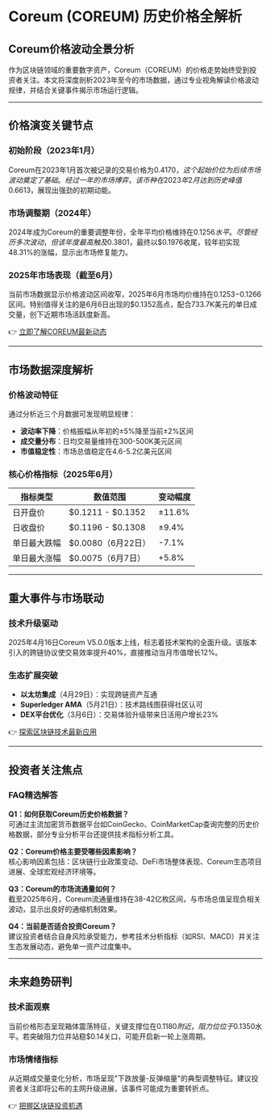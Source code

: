 # Coreum (COREUM) 历史价格全解析

## Coreum价格波动全景分析  
作为区块链领域的重要数字资产，Coreum（COREUM）的价格走势始终受到投资者关注。本文将深度剖析2023年至今的市场数据，通过专业视角解读价格波动规律，并结合关键事件揭示市场运行逻辑。

---

## 价格演变关键节点

### 初始阶段（2023年1月）
Coreum在2023年1月首次被记录的交易价格为$0.4170，这个起始价位为后续市场波动奠定了基础。经过一年的市场博弈，该币种在2023年2月达到历史峰值$0.6613，展现出强劲的初期动能。

### 市场调整期（2024年）
2024年成为Coreum的重要调整年份，全年平均价格维持在$0.1256水平。尽管经历多次波动，但该年度最高触及$0.3801，最终以$0.1976收尾，较年初实现48.31%的涨幅，显示出市场修复能力。

### 2025年市场表现（截至6月）
当前市场数据显示价格波动区间收窄，2025年6月市场均价维持在$0.1253-$0.1266区间。特别值得关注的是6月6日出现的$0.1352高点，配合733.7K美元的单日成交量，创下近期市场活跃度新高。

👉 [立即了解COREUM最新动态](https://bit.ly/okx_welcome)

---

## 市场数据深度解析

### 价格波动特征
通过分析近三个月数据可发现明显规律：
- **波动率下降**：价格振幅从年初的±5%降至当前±2%区间
- **成交量分布**：日均交易量维持在300-500K美元区间
- **市值稳定性**：市场总值稳定在4.6-5.2亿美元区间

### 核心价格指标（2025年6月）
| 指标类型 | 数值范围 | 变动幅度 |
|---------|---------|---------|
| 日开盘价 | $0.1211 - $0.1352 | ±11.6% |
| 日收盘价 | $0.1196 - $0.1308 | ±9.4% |
| 单日最大跌幅 | $0.0080（6月22日） | -7.1% |
| 单日最大涨幅 | $0.0075（6月7日） | +5.8% |

---

## 重大事件与市场联动

### 技术升级驱动
2025年4月16日Coreum V5.0.0版本上线，标志着技术架构的全面升级。该版本引入的跨链协议使交易效率提升40%，直接推动当月市值增长12%。

### 生态扩展突破
- **以太坊集成**（4月29日）：实现跨链资产互通
- **Superledger AMA**（5月21日）：技术路线图获得社区认可
- **DEX平台优化**（3月6日）：交易体验升级带来日活用户增长23%

👉 [探索区块链技术最新应用](https://bit.ly/okx_welcome)

---

## 投资者关注焦点

### FAQ精选解答

**Q1：如何获取Coreum历史价格数据？**  
可通过主流加密货币数据平台如CoinGecko、CoinMarketCap查询完整的历史价格数据，部分专业分析平台还提供技术指标分析工具。

**Q2：Coreum价格主要受哪些因素影响？**  
核心影响因素包括：区块链行业政策变动、DeFi市场整体表现、Coreum生态项目进展、全球宏观经济环境等。

**Q3：Coreum的市场流通量如何？**  
截至2025年6月，Coreum流通量维持在38-42亿枚区间，与市场总值呈现负相关波动，显示出良好的通缩机制效果。

**Q4：当前是否适合投资Coreum？**  
建议投资者结合自身风险承受能力，参考技术分析指标（如RSI、MACD）并关注生态发展动态，避免单一资产过度集中。

---

## 未来趋势研判

### 技术面观察
当前价格形态呈现箱体震荡特征，关键支撑位在$0.1180附近，阻力位位于$0.1350水平。若突破阻力位并站稳$0.14关口，可能开启新一轮上涨周期。

### 市场情绪指标
从近期成交量变化分析，市场呈现"下跌放量-反弹缩量"的典型调整特征。建议投资者关注即将公布的主网升级进展，该事件可能成为重要转折点。

👉 [把握区块链投资机遇](https://bit.ly/okx_welcome)